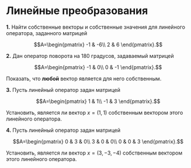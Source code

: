 # Линейные преобразования
__1.__ Найти собственные векторы и собственные значения для линейного оператора, заданного матрицей

$$A=\begin{pmatrix}
-1 & -6\\ 
2 & 6
\end{pmatrix}.$$

__2.__ Дан оператор поворота на 180 градусов, задаваемый матрицей 

$$A=\begin{pmatrix}
-1 & 0\\ 
0 & -1
\end{pmatrix}.$$

Показать, что __любой__ вектор является для него собственным.

__3.__ Пусть линейный оператор задан матрицей

$$A=\begin{pmatrix}
1 & 1\\ 
-1 & 3
\end{pmatrix}.$$

Установить, является ли вектор $x=(1,1)$ собственным вектором этого линейного оператора.

__4.__ Пусть линейный оператор задан матрицей

$$A=\begin{pmatrix}
0 & 3 & 0\\ 
3 & 0 & 0\\
0 & 0 & 3
\end{pmatrix}.$$

Установить, является ли вектор $x=(3, -3, -4)$ собственным вектором этого линейного оператора.
